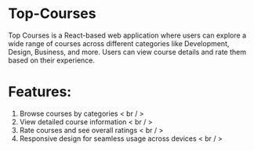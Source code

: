 # Top-Courses
Top Courses is a React-based web application where users can explore a wide range of courses across different categories like Development, Design, Business, and more. Users can view course details and rate them based on their experience.
# Features:
1) Browse courses by categories < br / >
2) View detailed course information < br / >
3) Rate courses and see overall ratings < br / >
4) Responsive design for seamless usage across devices < br / >


